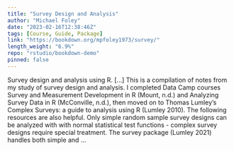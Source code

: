 ```yaml
---
title: "Survey Design and Analysis"
author: "Michael Foley"
date: "2023-02-16T12:38:46Z"
tags: [Course, Guide, Package]
link: "https://bookdown.org/mpfoley1973/survey/"
length_weight: "6.9%"
repo: "rstudio/bookdown-demo"
pinned: false
---
```


Survey design and analysis using R. [...] This is a compilation of notes from my study of survey design and analysis. I completed Data Camp courses Survey and Measurement Development in R (Mount, n.d.) and Analyzing Survey Data in R (McConville, n.d.), then moved on to Thomas Lumley’s Complex Surveys: a guide to analysis using R (Lumley 2010). The following resources are also helpful. Only simple random sample survey designs can be analyzed with with normal statistical test functions - complex survey designs require special treatment. The survey package (Lumley 2021) handles both simple and ...
